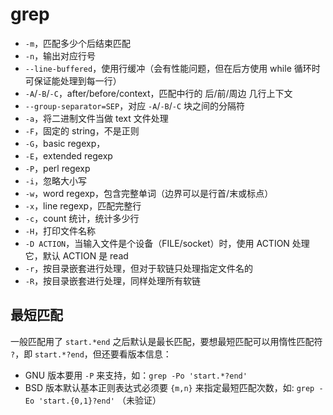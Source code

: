 # grep

- `-m`，匹配多少个后结束匹配
- `-n`，输出对应行号
- `--line-buffered`，使用行缓冲（会有性能问题，但在后方使用 while 循环时可保证能处理到每一行）
- `-A`/`-B`/`-C`，after/before/context，匹配中行的 后/前/周边 几行上下文
- `--group-separator=SEP`，对应 `-A`/`-B`/`-C` 块之间的分隔符
- `-a`，将二进制文件当做 text 文件处理
- `-F`，固定的 string，不是正则
- `-G`，basic regexp，
- `-E`，extended regexp
- `-P`，perl regexp
- `-i`，忽略大小写
- `-w`，word regexp，包含完整单词（边界可以是行首/末或标点）
- `-x`，line regexp，匹配完整行
- `-c`，count 统计，统计多少行
- `-H`，打印文件名称
- `-D ACTION`，当输入文件是个设备（FILE/socket）时，使用 ACTION 处理它，默认 ACTION 是 read
- `-r`，按目录嵌套进行处理，但对于软链只处理指定文件名的
- `-R`，按目录嵌套进行处理，同样处理所有软链

## 最短匹配

一般匹配用了 `start.*end` 之后默认是最长匹配，要想最短匹配可以用惰性匹配符 `?`，即 `start.*?end`，但还要看版本信息：

- GNU 版本要用 `-P` 来支持，如：`grep -Po 'start.*?end'`
- BSD 版本默认基本正则表达式必须要 `{m,n}` 来指定最短匹配次数，如: `grep -Eo 'start.{0,1}?end'` （未验证）
